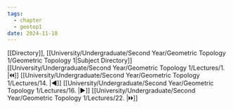 ```yaml
---
tags:
  - chapter
  - geotop1
date: 2024-11-18
---
```

[[Directory]], [[University/Undergraduate/Second Year/Geometric Topology 1/Geometric Topology 1|Subject Directory]]
[[University/Undergraduate/Second Year/Geometric Topology 1/Lectures/1. |🞀🞀]] [[University/Undergraduate/Second Year/Geometric Topology 1/Lectures/14. |◀]] [[University/Undergraduate/Second Year/Geometric Topology 1/Lectures/16. |▶]] [[University/Undergraduate/Second Year/Geometric Topology 1/Lectures/22. |🞂🞂]]
# 
## 
### 